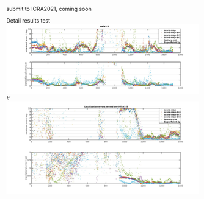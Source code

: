 submit to ICRA2021, coming soon

Detail results
test
![image](https://github.com/syywh/RRPR/blob/main/results/cafe2-1.jpg)
#![image](https://github.com/syywh/RRPR/blob/main/results/office-1-5.jpg)
